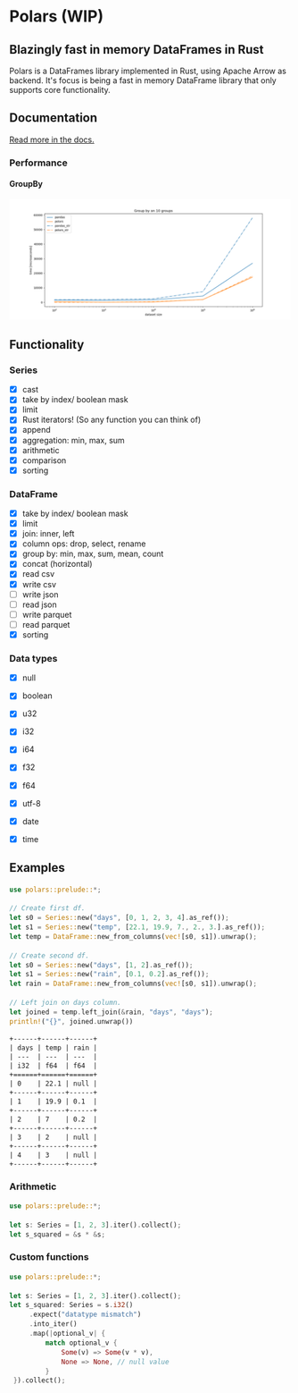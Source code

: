 # Polars (WIP)

## Blazingly fast in memory DataFrames in Rust

Polars is a DataFrames library implemented in Rust, using Apache Arrow as backend. It's focus is being a fast in memory
DataFrame library that only supports core functionality.

## Documentation
[Read more in the docs.](https://ritchie46.github.io/polars/docs/doc/polars/index.html)

### Performance

#### GroupBy
![](pandas_cmp/img/groupby10_.png)

## Functionality

### Series
- [x] cast
- [x] take by index/ boolean mask
- [x] limit
- [x] Rust iterators! (So any function you can think of)
- [x] append
- [x] aggregation: min, max, sum
- [x] arithmetic
- [x] comparison
- [x] sorting

### DataFrame
- [x] take by index/ boolean mask
- [x] limit
- [x] join: inner, left
- [x] column ops: drop, select, rename
- [x] group by: min, max, sum, mean, count
- [x] concat (horizontal)
- [x] read csv
- [x] write csv
- [ ] write json
- [ ] read json
- [ ] write parquet
- [ ] read parquet
- [x] sorting

### Data types
- [x] null
- [x] boolean
- [x] u32
- [x] i32
- [x] i64
- [x] f32
- [x] f64
- [x] utf-8
- [x] date
- [x] time


## Examples

```rust
use polars::prelude::*;

// Create first df.
let s0 = Series::new("days", [0, 1, 2, 3, 4].as_ref());
let s1 = Series::new("temp", [22.1, 19.9, 7., 2., 3.].as_ref());
let temp = DataFrame::new_from_columns(vec![s0, s1]).unwrap();

// Create second df.
let s0 = Series::new("days", [1, 2].as_ref());
let s1 = Series::new("rain", [0.1, 0.2].as_ref());
let rain = DataFrame::new_from_columns(vec![s0, s1]).unwrap();

// Left join on days column.
let joined = temp.left_join(&rain, "days", "days");
println!("{}", joined.unwrap())
```

```text
+------+------+------+
| days | temp | rain |
| ---  | ---  | ---  |
| i32  | f64  | f64  |
+======+======+======+
| 0    | 22.1 | null |
+------+------+------+
| 1    | 19.9 | 0.1  |
+------+------+------+
| 2    | 7    | 0.2  |
+------+------+------+
| 3    | 2    | null |
+------+------+------+
| 4    | 3    | null |
+------+------+------+
```

### Arithmetic
```rust
use polars::prelude::*;

let s: Series = [1, 2, 3].iter().collect(); 
let s_squared = &s * &s;
```

### Custom functions
```rust
use polars::prelude::*;

let s: Series = [1, 2, 3].iter().collect(); 
let s_squared: Series = s.i32()
     .expect("datatype mismatch")
     .into_iter()
     .map(|optional_v| {
         match optional_v {
             Some(v) => Some(v * v),
             None => None, // null value
         }
 }).collect();
```


